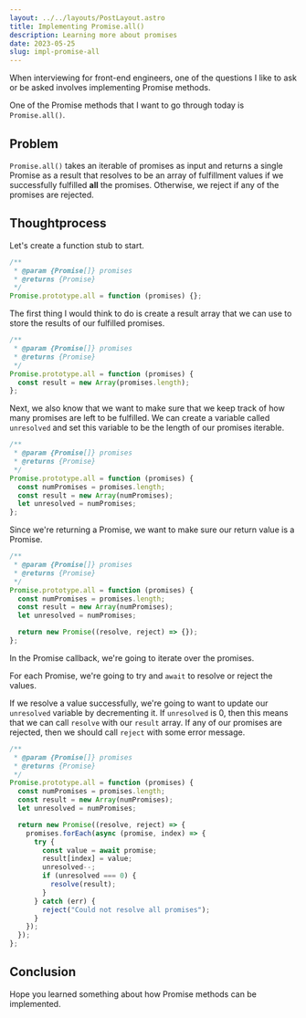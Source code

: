 ```yaml
---
layout: ../../layouts/PostLayout.astro
title: Implementing Promise.all()
description: Learning more about promises
date: 2023-05-25
slug: impl-promise-all
---
```


When interviewing for front-end engineers, one of the questions I like to ask or be asked
involves implementing Promise methods.

One of the Promise methods that I want to go through today is `Promise.all()`.

## Problem

`Promise.all()` takes an iterable of promises as input and returns a single Promise
as a result that resolves to be an array of fulfillment values if we successfully fulfilled **all** the promises.
Otherwise, we reject if any of the promises are rejected.

## Thoughtprocess

Let's create a function stub to start.

```js
/**
 * @param {Promise[]} promises
 * @returns {Promise}
 */
Promise.prototype.all = function (promises) {};
```

The first thing I would think to do is create a result array that we can use to store the results of our fulfilled promises.

```js
/**
 * @param {Promise[]} promises
 * @returns {Promise}
 */
Promise.prototype.all = function (promises) {
  const result = new Array(promises.length);
};
```

Next, we also know that we want to make sure that we keep track of how many promises are left to be fulfilled. We can create a variable
called `unresolved` and set this variable to be the length of our promises iterable.

```js
/**
 * @param {Promise[]} promises
 * @returns {Promise}
 */
Promise.prototype.all = function (promises) {
  const numPromises = promises.length;
  const result = new Array(numPromises);
  let unresolved = numPromises;
};
```

Since we're returning a Promise, we want to make sure our return value is a Promise.

```js
/**
 * @param {Promise[]} promises
 * @returns {Promise}
 */
Promise.prototype.all = function (promises) {
  const numPromises = promises.length;
  const result = new Array(numPromises);
  let unresolved = numPromises;

  return new Promise((resolve, reject) => {});
};
```

In the Promise callback, we're going to iterate over the promises.

For each Promise, we're going to try and `await` to resolve or reject the values.

If we resolve a value successfully, we're going to want to update our `unresolved` variable by decrementing it.
If `unresolved` is 0, then this means that we can call `resolve` with our `result` array.
If any of our promises are rejected, then we should call `reject` with some error message.

```js
/**
 * @param {Promise[]} promises
 * @returns {Promise}
 */
Promise.prototype.all = function (promises) {
  const numPromises = promises.length;
  const result = new Array(numPromises);
  let unresolved = numPromises;

  return new Promise((resolve, reject) => {
    promises.forEach(async (promise, index) => {
      try {
        const value = await promise;
        result[index] = value;
        unresolved--;
        if (unresolved === 0) {
          resolve(result);
        }
      } catch (err) {
        reject("Could not resolve all promises");
      }
    });
  });
};
```

## Conclusion

Hope you learned something about how Promise methods can be implemented.
